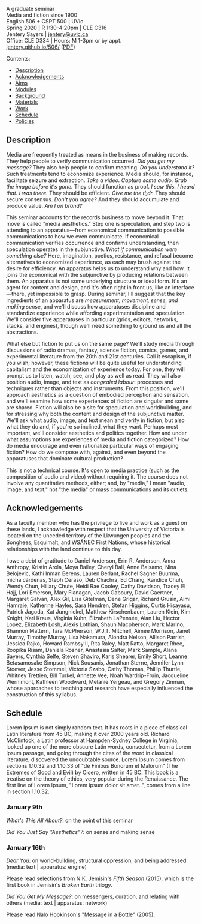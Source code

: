 A graduate seminar    
Media and fiction since 1900      
English 506 + CSPT 500 | UVic   
Spring 2020 | R 1:30-4:20pm  | CLE C316       
Jentery Sayers | [jentery@uvic.ca](mailto:jentery@uvic.ca)   
Office: CLE D334 | Hours: M 1-3pm or by appt.      
[jentery.github.io/506/](https://jentery.github.io/506/) ([PDF](https://jentery.github.io/506/syllabus.pdf))     

Contents: 

* [Description](#description)      
* [Acknowledgements](#acknowledgements)        
* [Aims](#aims)    
* [Modules](#modules)  
* [Background](#background)   
* [Materials](#materials)    
* [Work](#work)   
* [Schedule](#schedule)       
* [Policies](#policies)      

## Description 

Media are frequently treated as means in the business of making records. They help people to verify communication occurred. *Did you get my message?* They also help people to confirm meaning. *Do you understand it?* Such treatments tend to economize experience. Media should, for instance, facilitate seizure and extraction. *Take a video. Capture some audio. Grab the image before it's gone.* They should function as proof. *I saw this. I heard that. I was there.* They should be efficient. *Give me the tl;dr.* They should secure consensus. *Don't you agree?* And they should accumulate and produce value. *Am I on brand?* 

This seminar accounts for the records business to move beyond it. That move is called "media aesthetics." Step one is speculation, and step two is attending to an apparatus&mdash;from economical communication to possible communications to how we even communicate. If economical communication verifies occurrence and confirms understanding, then speculation operates in the subjunctive. *What if communication were something else?* Here, imagination, poetics, resistance, and refusal become alternatives to economized experience, as each may brush against the desire for efficiency. An apparatus helps us to understand why and how. It joins the economical with the subjunctive by producing relations between them. An apparatus is not some underlying structure or ideal form. It's an agent for content and design, and it's often right in front us, like an interface&mdash;there, yet impossible to grasp. During seminar, I'll suggest that the key ingredients of an apparatus are *measurement, movement, sense, and making sense*, and we'll discuss how apparatuses discipline and standardize experience while affording experimentation and speculation. We'll consider five apparatuses in particular (grids, editors, networks, stacks, and engines), though we'll need something to ground us and all the abstractions.  

What else but fiction to put us on the same page? We'll study media through discussions of radio dramas, fantasy, science fiction, comics, games, and experimental literature from the 20th and 21st centuries. Call it escapism, if you wish; however, these fictions will be quite useful for understanding capitalism and the economization of experience today. For one, they will prompt us to listen, watch, see, and play as well as read. They will also position audio, image, and text as *congealed labour*: processes and techniques rather than objects and instruments. From this position, we'll approach aesthetics as a question of embodied perception and sensation, and we'll examine how some experiences of fiction are singular and some are shared. Fiction will also be a site for speculation and worldbuilding, and for stressing why both the content and design of the subjunctive matter. We'll ask what audio, image, and text mean and verify in fiction, but also what they do and, if you're so inclined, what they want. Perhaps most important, we'll consider aesthetics and politics together. How and under what assumptions are experiences of media and fiction categorized? How do media encourage and even rationalize particular ways of engaging fiction? How do we compose with, against, and even beyond the apparatuses that dominate cultural production? 

This is not a technical course. It's open to media practice (such as the composition of audio and video) without requiring it. The course does not involve any quantitative methods, either; and, by "media," I mean "audio, image, and text," not "the media" or mass communications and its outlets.  

## Acknowledgements 

As a faculty member who has the privilege to live and work as a guest on these lands, I acknowledge with respect that the University of Victoria is located on the unceded territory of the Lkwungen peoples and the Songhees, Esquimalt, and <u>W̱</u>SÁNEĆ First Nations, whose historical relationships with the land continue to this day.

I owe a debt of gratitude to Daniel Anderson, Erin R. Anderson, Anna Anthropy, Kristin Arola, Moya Bailey, Cheryl Ball, Anne Balsamo, Nina Belojevic, Kathi Inman Berens, Lauren Berlant, Rachel Sagner Buurma, micha cárdenas, Steph Ceraso, Deb Chachra, Ed Chang, Kandice Chuh, Wendy Chun, Hillary Chute, Heidi Rae Cooley, Cathy Davidson, Tracey El Hajj, Lori Emerson, Mary Flanagan, Jacob Gaboury, David Gaertner, Margaret Galvan, Alex Gil, Lisa Gitelman, Dene Grigar, Richard Grusin, Aimi Hamraie, Katherine Hayles, Sara Hendren, Stefan Higgins, Curtis Hisayasu, Patrick Jagoda, Kat Jungnickel, Matthew Kirschenbaum, Lauren Klein, Kim Knight, Kari Kraus, Virginia Kuhn, Elizabeth LaPensée, Alan Liu, Hector Lopez, Elizabeth Losh, Alexis Lothian, Shaun Macpherson, Mark Marino, Shannon Mattern, Tara McPherson, W.J.T. Mitchell, Aimée Morrison, Janet Murray, Timothy Murray, Lisa Nakamura, Alondra Nelson, Allison Parrish, Jessica Rajko, Howard Rambsy II, Rita Raley, Matt Ratto, Margaret Rhee, Roopika Risam, Daniela Rosner, Anastasia Salter, Mark Sample, Alana Sayers, Cynthia Selfe, Steven Shaviro, Karis Shearer, Emily Short, Leanne Betasamosake Simpson, Nick Sousanis, Jonathan Sterne, Jennifer Lynn Stoever, Jesse Stommel, Victoria Szabo, Cathy Thomas, Phillip Thurtle, Whitney Trettien, Bill Turkel, Annette Vee, Noah Wardrip-Fruin, Jacqueline Wernimont, Kathleen Woodward, Melanie Yergeau, and Gregory Zinman, whose approaches to teaching and research have especially influenced the construction of this syllabus.

## Schedule 

Lorem Ipsum is not simply random text. It has roots in a piece of classical Latin literature from 45 BC, making it over 2000 years old. Richard McClintock, a Latin professor at Hampden-Sydney College in Virginia, looked up one of the more obscure Latin words, consectetur, from a Lorem Ipsum passage, and going through the cites of the word in classical literature, discovered the undoubtable source. Lorem Ipsum comes from sections 1.10.32 and 1.10.33 of "de Finibus Bonorum et Malorum" (The Extremes of Good and Evil) by Cicero, written in 45 BC. This book is a treatise on the theory of ethics, very popular during the Renaissance. The first line of Lorem Ipsum, "Lorem ipsum dolor sit amet..", comes from a line in section 1.10.32.

### January 9th 

*What's This All About?*: on the point of this seminar 

*Did You Just Say "Aesthetics"?*: on sense and making sense 

### January 16th

*Dear You*: on world-building, structural oppression, and being addressed (media: text | apparatus: engine) 

Please read selections from N.K. Jemisin's *Fifth Season* (2015), which is the first book in Jemisin's *Broken Earth* trilogy.    

*Did You Get My Message?*: on messengers, curation, and relating with others (media: text | apparatus: network) 

Please read Nalo Hopkinson's "Message in a Bottle" (2005).  
